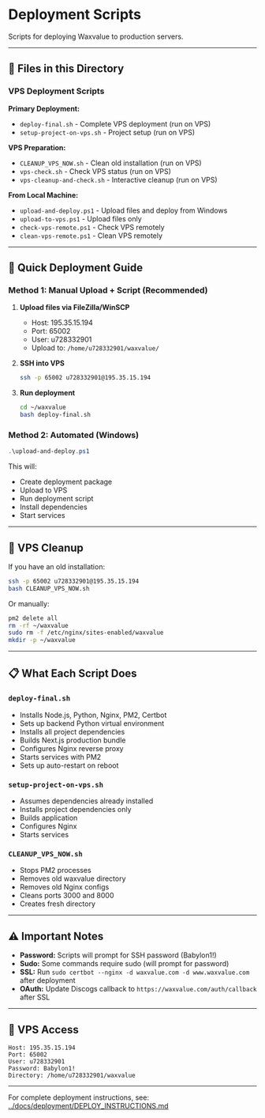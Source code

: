 # Deployment Scripts

Scripts for deploying Waxvalue to production servers.

---

## 📁 Files in this Directory

### VPS Deployment Scripts

**Primary Deployment:**
- `deploy-final.sh` - Complete VPS deployment (run on VPS)
- `setup-project-on-vps.sh` - Project setup (run on VPS)

**VPS Preparation:**
- `CLEANUP_VPS_NOW.sh` - Clean old installation (run on VPS)
- `vps-check.sh` - Check VPS status (run on VPS)
- `vps-cleanup-and-check.sh` - Interactive cleanup (run on VPS)

**From Local Machine:**
- `upload-and-deploy.ps1` - Upload files and deploy from Windows
- `upload-to-vps.ps1` - Upload files only
- `check-vps-remote.ps1` - Check VPS remotely
- `clean-vps-remote.ps1` - Clean VPS remotely

---

## 🚀 Quick Deployment Guide

### Method 1: Manual Upload + Script (Recommended)

1. **Upload files via FileZilla/WinSCP**
   - Host: 195.35.15.194
   - Port: 65002
   - User: u728332901
   - Upload to: `/home/u728332901/waxvalue/`

2. **SSH into VPS**
   ```bash
   ssh -p 65002 u728332901@195.35.15.194
   ```

3. **Run deployment**
   ```bash
   cd ~/waxvalue
   bash deploy-final.sh
   ```

### Method 2: Automated (Windows)

```powershell
.\upload-and-deploy.ps1
```

This will:
- Create deployment package
- Upload to VPS
- Run deployment script
- Install dependencies
- Start services

---

## 🧹 VPS Cleanup

If you have an old installation:

```bash
ssh -p 65002 u728332901@195.35.15.194
bash CLEANUP_VPS_NOW.sh
```

Or manually:
```bash
pm2 delete all
rm -rf ~/waxvalue
sudo rm -f /etc/nginx/sites-enabled/waxvalue
mkdir -p ~/waxvalue
```

---

## 📋 What Each Script Does

### `deploy-final.sh`
- Installs Node.js, Python, Nginx, PM2, Certbot
- Sets up backend Python virtual environment
- Installs all project dependencies
- Builds Next.js production bundle
- Configures Nginx reverse proxy
- Starts services with PM2
- Sets up auto-restart on reboot

### `setup-project-on-vps.sh`
- Assumes dependencies already installed
- Installs project dependencies only
- Builds application
- Configures Nginx
- Starts services

### `CLEANUP_VPS_NOW.sh`
- Stops PM2 processes
- Removes old waxvalue directory
- Removes old Nginx configs
- Cleans ports 3000 and 8000
- Creates fresh directory

---

## ⚠️ Important Notes

- **Password:** Scripts will prompt for SSH password (Babylon1!)
- **Sudo:** Some commands require sudo (will prompt for password)
- **SSL:** Run `sudo certbot --nginx -d waxvalue.com -d www.waxvalue.com` after deployment
- **OAuth:** Update Discogs callback to `https://waxvalue.com/auth/callback` after SSL

---

## 🔧 VPS Access

```
Host: 195.35.15.194
Port: 65002
User: u728332901
Password: Babylon1!
Directory: /home/u728332901/waxvalue
```

---

For complete deployment instructions, see:
[../docs/deployment/DEPLOY_INSTRUCTIONS.md](../docs/deployment/DEPLOY_INSTRUCTIONS.md)

